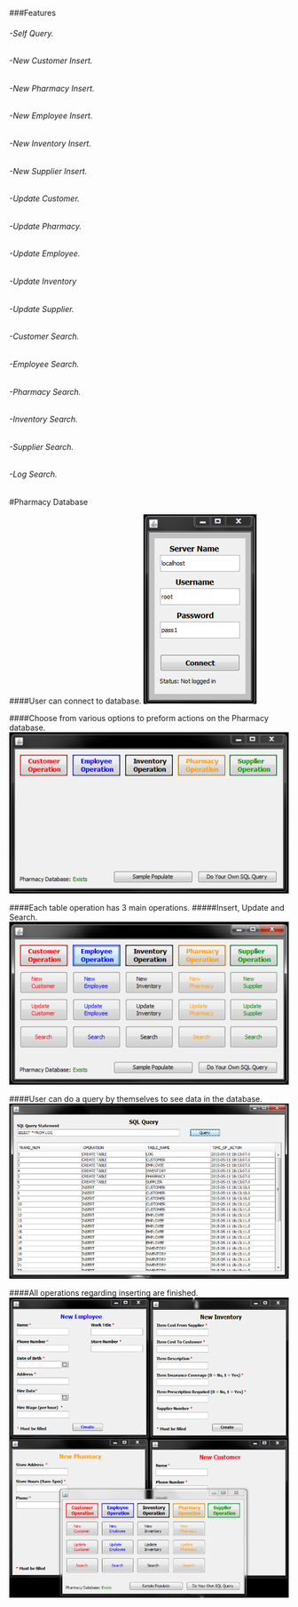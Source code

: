 ###Features
######   -Self Query.
######   -New Customer Insert. 
######   -New Pharmacy Insert. 
######   -New Employee Insert. 
######   -New Inventory Insert. 
######   -New Supplier Insert.
######   -Update Customer. 
######   -Update Pharmacy. 
######   -Update Employee. 
######   -Update Inventory 
######   -Update Supplier.
######   -Customer Search.
######   -Employee Search. 
######   -Pharmacy Search. 
######   -Inventory Search. 
######   -Supplier Search.
######   -Log Search.

#Pharmacy Database

####User can connect to database.
![Alt text](https://github.com/InderPabla/Projects/blob/master/Pharmacy%20Database/Pharmacy/Images/1.PNG "Optional Title"
)

####Choose from various options to preform actions on the Pharmacy database.
![Alt text](https://github.com/InderPabla/Projects/blob/master/Pharmacy%20Database/Pharmacy/Images/2.PNG "Optional Title"
)

####Each table operation has 3 main operations.
#####Insert, Update and Search.
![Alt text](https://github.com/InderPabla/Projects/blob/master/Pharmacy%20Database/Pharmacy/Images/3.PNG "Optional Title"
)

####User can do a query by themselves to see data in the database.
![Alt text](https://github.com/InderPabla/Projects/blob/master/Pharmacy%20Database/Pharmacy/Images/4.PNG "Optional Title"
)

####All operations regarding inserting are finished.
![Alt text](https://github.com/InderPabla/Projects/blob/master/Pharmacy%20Database/Pharmacy/Images/5.PNG "Optional Title"
)
